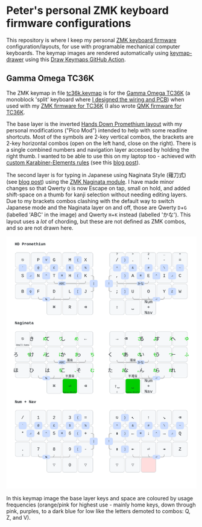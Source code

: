 # Peter's personal ZMK keyboard firmware configurations

This repository is where I keep my personal [ZMK keyboard firmware](https://zmk.dev/)
configuration/layouts, for use with programable mechanical computer keyboards.
The keymap images are rendered automatically using [keymap-drawer](https://github.com/caksoylar/keymap-drawer)
using this [Draw Keymaps GitHub Action](.github/workflows/draw-keymaps.yml).

## Gamma Omega TC36K

The ZMK keymap in file [tc36k.keymap](config/tc36k.keymap) is for the
[Gamma Omega TC36K](https://github.com/unspecworks/gamma-omega/tree/main/tc36k) 
(a monoblock 'split' keyboard where [I designed the wiring and
PCB](https://astrobeano.blogspot.com/2025/08/my-first-self-built-computer-keyboard.html)) when
used with my [ZMK firmware for TC36K](https://github.com/peterjc/zmk-keyboard-graph-theory/tree/main/boards/shields/tc36k)
(I also wrote [QMK firmware for TC36K](https://github.com/peterjc/qmk_userspace/tree/main/keyboards/tutte_coxeter_36k).

The base layer is the inverted [Hands Down Promethium
layout](https://www.reddit.com/r/KeyboardLayouts/comments/1g66ivi/hands_down_promethium_snth_meets_hd_silverengram/)
with my personal modifications ("Pico Mod") intended to help with some readline shortcuts.
Most of the symbols are 2-key vertical combos, the brackets are 2-key horizontal combos
(open on the left hand, close on the right). There is a single combined numbers and navigation
layer accessed by holding the right thumb.
I wanted to be able to use this on my laptop too - achieved with [custom Karabiner-Elements
rules](https://codeberg.org/peterjc/kana-chording-ke/src/branch/main/hands-down-on-jis-macbook)
(see this [blog post](https://blastedbio.blogspot.com/2025/05/what-have-you-done-to-your-keyboard.html)).

The second layer is for typing in Japanese using Naginata Style (薙刀式) (see
[blog post](https://astrobeano.blogspot.com/2025/08/naginata-style-for-typing-in-japanese.html))
using the [ZMK Naginata module](https://github.com/eswai/zmk-naginata). I have
made minor changes so that Qwerty `Q` is now Escape on tap, small on hold, and
added shift-space on a thumb for kanji selection without needing editing layers.
Due to my brackets combos clashing with the default way to switch Japanese mode
and the Naginata layer on and off, those are Qwerty `D`+`G` (labelled 'ABC' in
the image) and Qwerty `H`+`K` instead (labelled 'かな'). This layout uses a *lot*
of chording, but these are not defined as ZMK combos, and so are not drawn here.

![Keymap Image](keymap-drawer/tc36k.svg)

In this keymap image the base layer keys and space are coloured by usage frequencies (orange/pink
for highest use - mainly home keys, down through pink, purples, to a dark blue for low like the
letters demoted to combos: Q, Z, and V).
